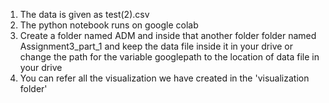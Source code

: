 1. The data is given as test(2).csv
2. The python notebook runs on google colab
3. Create a folder named ADM and inside that another folder folder named Assignment3_part_1 and keep the data file inside it in your drive or change the path for the variable googlepath to the location of data file in your drive
4. You can refer all the visualization we have created in the 'visualization folder'
